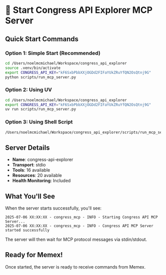 # 🚀 Start Congress API Explorer MCP Server

## Quick Start Commands

### Option 1: Simple Start (Recommended)
```bash
cd /Users/noelmcmichael/Workspace/congress_api_explorer
source .venv/bin/activate
export CONGRESS_API_KEY="kF6SxbPbbXXjOGDd2FIFaYUkZRuYfQN2OsQtnj9G"
python scripts/run_mcp_server.py
```

### Option 2: Using UV
```bash
cd /Users/noelmcmichael/Workspace/congress_api_explorer
export CONGRESS_API_KEY="kF6SxbPbbXXjOGDd2FIFaYUkZRuYfQN2OsQtnj9G"
uv run scripts/run_mcp_server.py
```

### Option 3: Using Shell Script
```bash
/Users/noelmcmichael/Workspace/congress_api_explorer/scripts/run_mcp_server.sh
```

## Server Details
- **Name**: congress-api-explorer
- **Transport**: stdio
- **Tools**: 16 available
- **Resources**: 20 available
- **Health Monitoring**: Included

## What You'll See
When the server starts successfully, you'll see:
```
2025-07-06 XX:XX:XX - congress_mcp - INFO - Starting Congress API MCP Server...
2025-07-06 XX:XX:XX - congress_mcp - INFO - Congress API MCP Server started successfully
```

The server will then wait for MCP protocol messages via stdin/stdout.

## Ready for Memex!
Once started, the server is ready to receive commands from Memex.